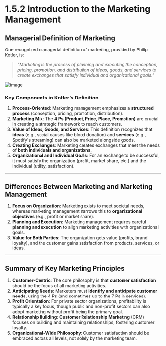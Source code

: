 # 1.5.2 Introduction to the Marketing Management

## Managerial Definition of Marketing

One recognized managerial definition of marketing, provided by Philip Kotler, is:

> _"Marketing is the process of planning and executing the conception, pricing, promotion, and distribution of ideas, goods, and services to create exchanges that satisfy individual and organizational goals."_

![image](https://github.com/user-attachments/assets/15c38d8d-e48a-4536-b8a0-6063a714021d)

### Key Components in Kotler’s Definition
1. **Process-Oriented**: Marketing management emphasizes a **structured process** (conception, pricing, promotion, distribution).
2. **Marketing Mix**: The **4 Ps (Product, Price, Place, Promotion)** are crucial in creating a strategic framework to reach customers.
3. **Value of Ideas, Goods, and Services**: This definition recognizes that **ideas** (e.g., social causes like blood donation) and **services** (e.g., Spotify's streaming) can also be marketed alongside goods.
4. **Creating Exchanges**: Marketing creates exchanges that meet the needs of **both individuals and organizations**.
5. **Organizational and Individual Goals**: For an exchange to be successful, it must satisfy the organization (profit, market share, etc.) and the individual (utility, satisfaction).

---

## Differences Between Marketing and Marketing Management
1. **Focus on Organization**: Marketing exists to meet societal needs, whereas marketing management narrows this to **organizational objectives** (e.g., profit or market share).
2. **Planning and Execution**: Marketing management requires careful **planning and execution** to align marketing activities with organizational goals.
3. **Value for Both Parties**: The organization gets value (profits, brand loyalty), and the customer gains satisfaction from products, services, or ideas.

---

## Summary of Key Marketing Principles

1. **Customer-Centric**: The core philosophy is that **customer satisfaction** should be the focus of all marketing activities.
2. **Anticipating Needs**: Marketers must **identify and anticipate customer needs**, using the 4 Ps (and sometimes up to the 7 Ps in services).
3. **Profit Orientation**: For private sector organizations, profitability is typically a key focus, though public and non-profit sectors can also adopt marketing without profit being the primary goal.
4. **Relationship Building**: **Customer Relationship Marketing** (CRM) focuses on building and maintaining relationships, fostering customer loyalty.
5. **Organizational-Wide Philosophy**: Customer satisfaction should be embraced across all levels, not solely by the marketing team.
